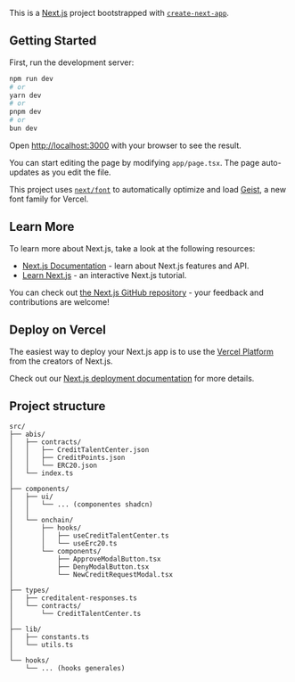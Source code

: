 This is a [Next.js](https://nextjs.org) project bootstrapped with [`create-next-app`](https://nextjs.org/docs/app/api-reference/cli/create-next-app).

## Getting Started

First, run the development server:

```bash
npm run dev
# or
yarn dev
# or
pnpm dev
# or
bun dev
```

Open [http://localhost:3000](http://localhost:3000) with your browser to see the result.

You can start editing the page by modifying `app/page.tsx`. The page auto-updates as you edit the file.

This project uses [`next/font`](https://nextjs.org/docs/app/building-your-application/optimizing/fonts) to automatically optimize and load [Geist](https://vercel.com/font), a new font family for Vercel.

## Learn More

To learn more about Next.js, take a look at the following resources:

- [Next.js Documentation](https://nextjs.org/docs) - learn about Next.js features and API.
- [Learn Next.js](https://nextjs.org/learn) - an interactive Next.js tutorial.

You can check out [the Next.js GitHub repository](https://github.com/vercel/next.js) - your feedback and contributions are welcome!

## Deploy on Vercel

The easiest way to deploy your Next.js app is to use the [Vercel Platform](https://vercel.com/new?utm_medium=default-template&filter=next.js&utm_source=create-next-app&utm_campaign=create-next-app-readme) from the creators of Next.js.

Check out our [Next.js deployment documentation](https://nextjs.org/docs/app/building-your-application/deploying) for more details.


## Project structure
```
src/
├── abis/
│   ├── contracts/
│   │   ├── CreditTalentCenter.json
│   │   ├── CreditPoints.json
│   │   └── ERC20.json
│   └── index.ts
│
├── components/
│   ├── ui/
│   │   └── ... (componentes shadcn)
│   │
│   └── onchain/
│       ├── hooks/
│       │   ├── useCreditTalentCenter.ts
│       │   └── useErc20.ts
│       └── components/
│           ├── ApproveModalButton.tsx
│           ├── DenyModalButton.tsx
│           └── NewCreditRequestModal.tsx
│
├── types/
│   ├── creditalent-responses.ts
│   └── contracts/
│       └── CreditTalentCenter.ts
│
├── lib/
│   ├── constants.ts
│   └── utils.ts
│
└── hooks/
    └── ... (hooks generales)
```
